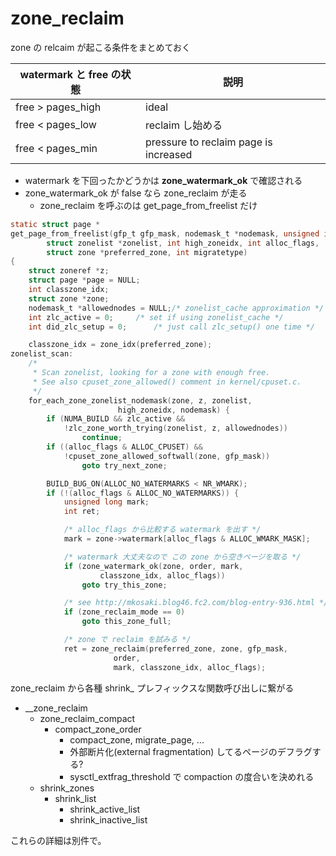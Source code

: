 # zone_reclaim

zone の relcaim が起こる条件をまとめておく

watermark と free の状態               | 説明       
------------------|--------------
free > pages_high | ideal
free < pages_low  | reclaim し始める
free < pages_min  | pressure to reclaim page is increased

 * watermark を下回ったかどうかは **zone_watermark_ok** で確認される
 * zone_watermark_ok が false なら zone_reclaim が走る
   * zone_reclaim を呼ぶのは get_page_from_freelist だけ

```c
static struct page *
get_page_from_freelist(gfp_t gfp_mask, nodemask_t *nodemask, unsigned int order,
		struct zonelist *zonelist, int high_zoneidx, int alloc_flags,
		struct zone *preferred_zone, int migratetype)
{
	struct zoneref *z;
	struct page *page = NULL;
	int classzone_idx;
	struct zone *zone;
	nodemask_t *allowednodes = NULL;/* zonelist_cache approximation */
	int zlc_active = 0;		/* set if using zonelist_cache */
	int did_zlc_setup = 0;		/* just call zlc_setup() one time */

	classzone_idx = zone_idx(preferred_zone);
zonelist_scan:
	/*
	 * Scan zonelist, looking for a zone with enough free.
	 * See also cpuset_zone_allowed() comment in kernel/cpuset.c.
	 */
	for_each_zone_zonelist_nodemask(zone, z, zonelist,
						high_zoneidx, nodemask) {
		if (NUMA_BUILD && zlc_active &&
			!zlc_zone_worth_trying(zonelist, z, allowednodes))
				continue;
		if ((alloc_flags & ALLOC_CPUSET) &&
			!cpuset_zone_allowed_softwall(zone, gfp_mask))
				goto try_next_zone;

		BUILD_BUG_ON(ALLOC_NO_WATERMARKS < NR_WMARK);
		if (!(alloc_flags & ALLOC_NO_WATERMARKS)) {
			unsigned long mark;
			int ret;

            /* alloc_flags から比較する watermark を出す */
			mark = zone->watermark[alloc_flags & ALLOC_WMARK_MASK];

            /* watermark 大丈夫なので この zone から空きページを取る */
			if (zone_watermark_ok(zone, order, mark,
				    classzone_idx, alloc_flags))
				goto try_this_zone;

            /* see http://mkosaki.blog46.fc2.com/blog-entry-936.html */
			if (zone_reclaim_mode == 0)
				goto this_zone_full;

            /* zone で reclaim を試みる */
			ret = zone_reclaim(preferred_zone, zone, gfp_mask,
					   order,
					   mark, classzone_idx, alloc_flags);
```

zone_reclaim から各種 shrink_ プレフィックスな関数呼び出しに繋がる

   * __zone_reclaim
     * zone_reclaim_compact
       * compact_zone_order
         * compact_zone, migrate_page, ...
         * 外部断片化(external fragmentation) してるページのデフラグする?
         * sysctl_extfrag_threshold で compaction の度合いを決めれる
     * shrink_zones
       * shrink_list
         * shrink_active_list
         * shrink_inactive_list

これらの詳細は別件で。